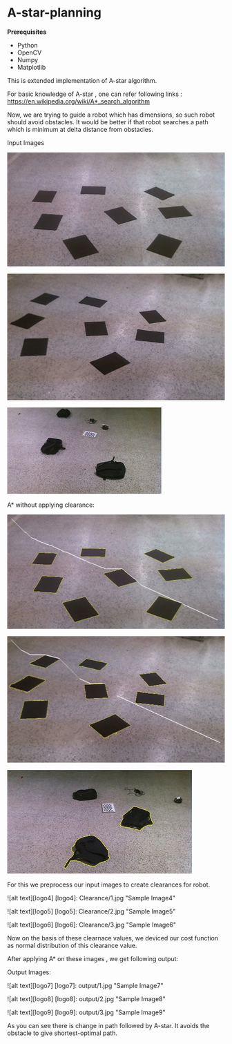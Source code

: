 # A-star-planning

<b> Prerequisites</b>
- Python
- OpenCV
- Numpy
- Matplotlib

This is extended implementation of A-star algorithm.

For basic knowledge of A-star , one can refer following links : https://en.wikipedia.org/wiki/A*_search_algorithm

Now,  we are trying to guide a robot which has dimensions, so such robot should avoid obstacles. It would be better if that robot searches a path which is minimum at delta distance from obstacles.

Input Images

![Alt text](1.jpg?raw=true "Sample Image1")

![Alt text](2.jpg?raw=true "Sample Image2")

![Alt text](3.jpg?raw=true "Sample Image3")

A* without applying clearance:

![Alt text](withoutClearance/1.jpg?raw=true "Sample Image1")

![Alt text](withoutClearance/2.jpg?raw=true "Sample Image2")

![Alt text](withoutClearance/3.jpg?raw=true "Sample Image3")


For this we preprocess our input images to create clearances for robot.

![alt text][logo4]
[logo4]: Clearance/1.jpg "Sample Image4"

![alt text][logo5]
[logo5]: Clearance/2.jpg "Sample Image5"

![alt text][logo6]
[logo6]: Clearance/3.jpg "Sample Image6"

Now on the basis of these clearnace values, we deviced our cost function as normal distribution of this clearance value.

After applying A* on these images , we get following output:

Output Images:

![alt text][logo7]
[logo7]: output/1.jpg "Sample Image7"

![alt text][logo8]
[logo8]: output/2.jpg "Sample Image8"

![alt text][logo9]
[logo9]: output/3.jpg "Sample Image9"

As you can see there is change in path followed by A-star. It avoids the obstacle to give shortest-optimal path.

